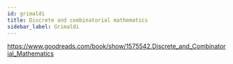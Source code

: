 ```yaml
---
id: grimaldi
title: Discrete and combinatorial mathematics
sidebar_label: Grimaldi
---
```


https://www.goodreads.com/book/show/1575542.Discrete_and_Combinatorial_Mathematics
